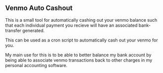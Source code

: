 ## Venmo Auto Cashout

This is a small tool for automatically cashing out your venmo balance such that
each individual payment you recieve will have an associated bank-transfer
generated.

This can be used as a cron script to automatically cash out your venmo for you.

My main use for this is to be able to better balance my bank account by being
able to associate venmo transactions back to other charges in my personal
accounting software.
